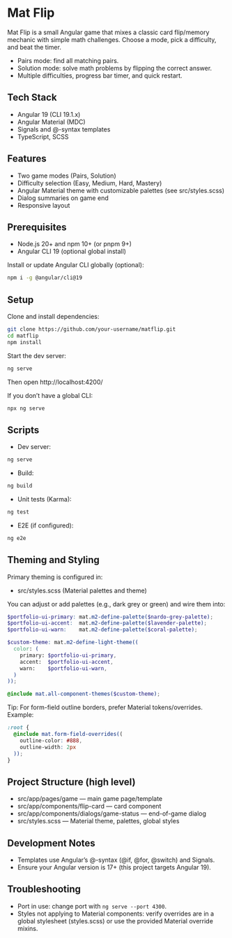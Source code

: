 # Mat Flip

Mat Flip is a small Angular game that mixes a classic card flip/memory mechanic with simple math challenges. Choose a mode, pick a difficulty, and beat the timer.

- Pairs mode: find all matching pairs.
- Solution mode: solve math problems by flipping the correct answer.
- Multiple difficulties, progress bar timer, and quick restart.

## Tech Stack

- Angular 19 (CLI 19.1.x)
- Angular Material (MDC)
- Signals and @-syntax templates
- TypeScript, SCSS

## Features

- Two game modes (Pairs, Solution)
- Difficulty selection (Easy, Medium, Hard, Mastery)
- Angular Material theme with customizable palettes (see src/styles.scss)
- Dialog summaries on game end
- Responsive layout

## Prerequisites

- Node.js 20+ and npm 10+ (or pnpm 9+)
- Angular CLI 19 (optional global install)

Install or update Angular CLI globally (optional):
```bash
npm i -g @angular/cli@19
```

## Setup

Clone and install dependencies:
```bash
git clone https://github.com/your-username/matflip.git
cd matflip
npm install
```

Start the dev server:
```bash
ng serve
```
Then open http://localhost:4200/

If you don’t have a global CLI:
```bash
npx ng serve
```

## Scripts

- Dev server:
```bash
ng serve
```
- Build:
```bash
ng build
```
- Unit tests (Karma):
```bash
ng test
```
- E2E (if configured):
```bash
ng e2e
```

## Theming and Styling

Primary theming is configured in:
- src/styles.scss (Material palettes and theme)

You can adjust or add palettes (e.g., dark grey or green) and wire them into:
```scss
$portfolio-ui-primary: mat.m2-define-palette($nardo-grey-palette);
$portfolio-ui-accent:  mat.m2-define-palette($lavender-palette);
$portfolio-ui-warn:    mat.m2-define-palette($coral-palette);

$custom-theme: mat.m2-define-light-theme((
  color: (
    primary: $portfolio-ui-primary,
    accent:  $portfolio-ui-accent,
    warn:    $portfolio-ui-warn,
  )
));

@include mat.all-component-themes($custom-theme);
```

Tip: For form-field outline borders, prefer Material tokens/overrides. Example:
```scss
:root {
  @include mat.form-field-overrides((
    outline-color: #888,
    outline-width: 2px
  ));
}
```

## Project Structure (high level)

- src/app/pages/game — main game page/template
- src/app/components/flip-card — card component
- src/app/components/dialogs/game-status — end-of-game dialog
- src/styles.scss — Material theme, palettes, global styles

## Development Notes

- Templates use Angular’s @-syntax (@if, @for, @switch) and Signals.
- Ensure your Angular version is 17+ (this project targets Angular 19).

## Troubleshooting

- Port in use: change port with `ng serve --port 4300`.
- Styles not applying to Material components: verify overrides are in a global stylesheet (styles.scss) or use the provided Material override mixins.
